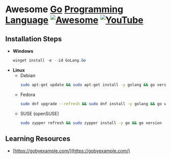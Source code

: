 # Awesome [Go](https://en.wikipedia.org/wiki/Go_(programming_language)) [Programming Language](https://go.dev/) [![Awesome](https://awesome.re/badge.svg)](https://awesome.re) [![YouTube](https://img.shields.io/badge/YouTube-%23FF0000.svg?style=for-the-badge&logo=YouTube&logoColor=white)](https://youtube.com/playlist?list=PL9V4Zu3RroiVJ54IJxdX405zajBI4amv5&si=aLEtwXN-zd3PRZtQ)
## Installation Steps
* **Windows**
  ```powershell
  winget install -e --id GoLang.Go
  ```
* **Linux**
  * Debian
    ```bash
    sudo apt-get update && sudo apt-get install -y golang && go version 
    ```
  * Fedora
    ```bash
    sudo dnf upgrade --refresh && sudo dnf install -y golang && go version
    ```
  * SUSE (openSUSE)
    ```bash
    sudo zypper refresh && sudo zypper install -y go && go version
    ```

## Learning Resources
* [https://gobyexample.com/](https://gobyexample.com/)
